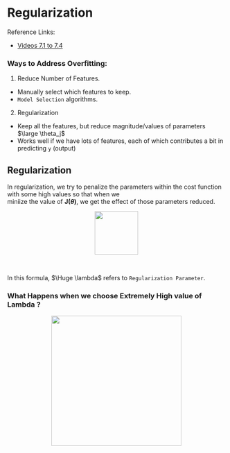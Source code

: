 # Regularization <br>
Reference Links:
- [Videos 7.1 to 7.4](https://youtu.be/u73PU6Qwl1I)


### Ways to Address Overfitting:
1. Reduce Number of Features.
  - Manually select which features to keep.
  - `Model Selection` algorithms.
  
2. Regularization
  - Keep all the features, but reduce magnitude/values of parameters $\large \theta_j$
  - Works well if we have lots of features, each of which contributes a bit in predicting `y` (output)

## Regularization 
In regularization, we try to penalize the parameters within the cost function with some high values so that when we <br>
miniize the value of <strong>J($\theta$)</strong>, we get the effect of those parameters reduced.

<p align="center"><img src="https://user-images.githubusercontent.com/76818035/172408291-cd0d6891-7a75-4427-abc4-3205742c9265.png" height=100></p>

<br>

In this formula, $\Huge \lambda$ refers to `Regularization Parameter`.

### What Happens when we choose Extremely High value of Lambda ?

<p align="center"><img src = "https://user-images.githubusercontent.com/76818035/172409978-df3cb791-a81c-4f70-8a7e-9a179e2de71d.png" height=300></p>
